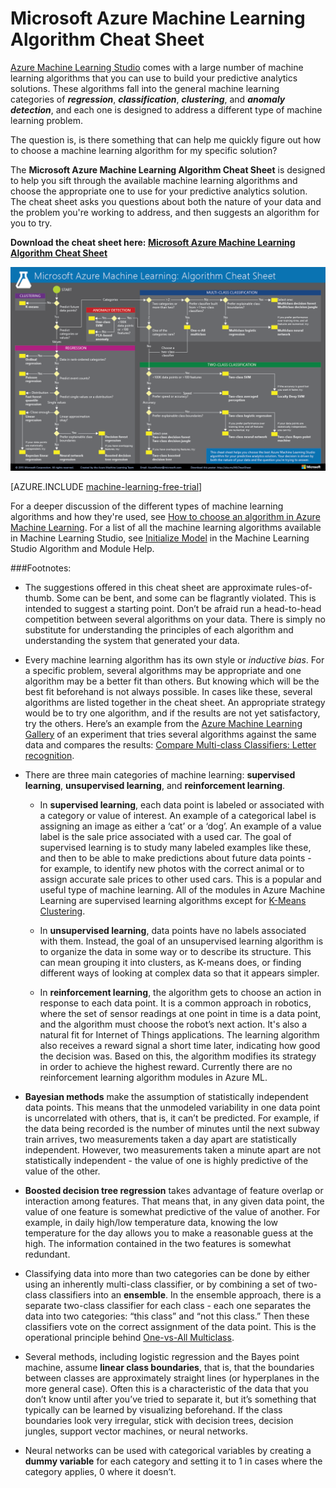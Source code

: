 <properties 
	pageTitle="Machine Learning Algorithm Cheat Sheet | Azure" 
	description="A downloadable machine learning algorithm cheat sheet that can help you figure out how to choose a machine learning algorithm."
	services="machine-learning"
	documentationCenter="" 
	authors="brohrer" 
	manager="paulettm" 
	editor="cgronlun"/>

<tags 
	ms.service="machine-learning" 
	ms.workload="data-services" 
	ms.tgt_pltfrm="na" 
	ms.devlang="na" 
	ms.topic="article" 
	ms.date="05/18/2015" 
	ms.author="brohrer;garye" />


# Microsoft Azure Machine Learning Algorithm Cheat Sheet

[Azure Machine Learning Studio](https://studio.azureml.net/) comes with a large number of machine learning algorithms that you can use to build your predictive analytics solutions. These algorithms fall into the general machine learning categories of ***regression***, ***classification***, ***clustering***, and ***anomaly detection***, and each one is designed to address a different type of machine learning problem.

The question is, is there something that can help me quickly figure out how to choose a machine learning algorithm for my specific solution?

The **Microsoft Azure Machine Learning Algorithm Cheat Sheet** is designed to help you sift through the available machine learning algorithms and choose the appropriate one to use for your predictive analytics solution.
The cheat sheet asks you questions about both the nature of your data and the problem you're working to address, and then suggests an algorithm for you to try.

**Download the cheat sheet here: [Microsoft Azure Machine Learning Algorithm Cheat Sheet](http://download.microsoft.com/download/A/6/1/A613E11E-8F9C-424A-B99D-65344785C288/microsoft-machine-learning-algorithm-cheat-sheet-v2.pdf)**

![Machine Learning Algorithm cheat sheet: How do I choose a Machine Learning algorithm?][cheat-sheet]

[cheat-sheet]: ./media/machine-learning-algorithm-cheat-sheet/cheat-sheet-small.png

[AZURE.INCLUDE [machine-learning-free-trial](../includes/machine-learning-free-trial.md)]

<!-- This is now covered in the first footnote below
[Azure Machine Learning Studio](https://studio.azureml.net/) gives you the flexibility to experiment - 
try one algorithm, and if you're not satisfied with the results, try another.
Here's an example from the [Azure Machine Learning Gallery](http://gallery.azureml.net) of an experiment that tries several algorithms against the same data and compares the results:
[Compare Multi-class Classifiers: Letter recognition](http://gallery.azureml.net/Details/a635502fc98b402a890efe21cec65b92).
-->

For a deeper discussion of the different types of machine learning algorithms and how they're used, see [How to choose an algorithm in Azure Machine Learning](machine-learning-algorithm-choice.md).
For a list of all the machine learning algorithms available in Machine Learning Studio, see [Initialize Model][initialize-model] in the Machine Learning Studio Algorithm and Module Help.

###Footnotes:

* The suggestions offered in this cheat sheet are approximate rules-of-thumb. Some can be bent, and some can be flagrantly violated. This is intended to suggest a starting point. Don’t be afraid run a head-to-head competition between several algorithms on your data. There is simply no substitute for understanding the principles of each algorithm and understanding the system that generated your data. 

* Every machine learning algorithm has its own style or *inductive bias*. For a specific problem, several algorithms may be appropriate and one algorithm may be a better fit than others. But knowing which will be the best fit beforehand is not always possible. In cases like these, several algorithms are listed together in the cheat sheet. An appropriate strategy would be to try one algorithm, and if the results are not yet satisfactory, try the others. Here’s an example from the [Azure Machine Learning Gallery](http://gallery.azureml.net/) of an experiment that tries several algorithms against the same data and compares the results: [Compare Multi-class Classifiers: Letter recognition](http://gallery.azureml.net/Details/a635502fc98b402a890efe21cec65b92). 	

* There are three main categories of machine learning: **supervised learning**, **unsupervised learning**, and **reinforcement learning**.

  * In **supervised learning**, each data point is labeled or associated with a category or value of interest.  An example of a categorical label is assigning an image as either a ‘cat’ or a ‘dog’.  An example of a value label is the sale price associated with a used car. The goal of supervised learning is to study many labeled examples like these, and then to be able to make predictions about future data points - for example, to identify new photos with the correct animal or to assign accurate sale prices to other used cars. This is a popular and useful type of machine learning. All of the modules in Azure Machine Learning are supervised learning algorithms except for [K-Means Clustering][k-means-clustering].

  * In **unsupervised learning**, data points have no labels associated with them. Instead, the goal of an unsupervised learning algorithm is to organize the data in some way or to describe its structure. This can mean grouping it into clusters, as K-means does, or finding different ways of looking at complex data so that it appears simpler.

  * In **reinforcement learning**, the algorithm gets to choose an action in response to each data point. It is a common approach in robotics, where the set of sensor readings at one point in time is a data point, and the algorithm must choose the robot’s next action. It's also a natural fit for Internet of Things applications. The learning algorithm also receives a reward signal a short time later, indicating how good the decision was. Based on this, the algorithm modifies its strategy in order to achieve the highest reward. Currently there are no reinforcement learning algorithm modules in Azure ML.

* **Bayesian methods** make the assumption of statistically independent data points. This means that the unmodeled variability in one data point is uncorrelated with others, that is, it can’t be predicted. For example, if the data being recorded is the number of minutes until the next subway train arrives, two measurements taken a day apart are statistically independent. However, two measurements taken a minute apart are not statistically independent - the value of one is highly predictive of the value of the other. 

* **Boosted decision tree regression** takes advantage of feature overlap or interaction among features. That means that, in any given data point, the value of one feature is somewhat predictive of the value of another. For example, in daily high/low temperature data, knowing the low temperature for the day allows you to make a reasonable guess at the high. The information contained in the two features is somewhat redundant. 

* Classifying data into more than two categories can be done by either using an inherently multi-class classifier, or by combining a set of two-class classifiers into an **ensemble**. In the ensemble approach, there is a separate two-class classifier for each class - each one separates the data into two categories:  “this class” and “not this class.” Then these classifiers vote on the correct assignment of the data point. This is the operational principle behind [One-vs-All Multiclass][one-vs-all-multiclass]. 

* Several methods, including logistic regression and the Bayes point machine, assume **linear class boundaries**, that is, that the boundaries between classes are approximately straight lines (or hyperplanes in the more general case). Often this is a characteristic of the data that you don’t know until after you’ve tried to separate it, but it’s something that typically can be learned by visualizing beforehand. If the class boundaries look very irregular, stick with decision trees, decision jungles, support vector machines, or neural networks. 

* Neural networks can be used with categorical variables by creating a **dummy variable** for each category and setting it to 1 in cases where the category applies, 0 where it doesn’t.

<!-- This is how you can add a link to the image in HTML. Don't know how to do this in markdown.
<a href="http://download.microsoft.com/download/A/6/1/A613E11E-8F9C-424A-B99D-65344785C288/microsoft-machine-learning-algorithm-cheat-sheet.pdf">
<img src="C:\Users\garye\azure-content-pr\articles\media\machine-learning-algorithm-cheat-sheet\cheat-sheet-small.png">
</a>
-->

<!-- Module References -->
[initialize-model]: https://msdn.microsoft.com/library/azure/0c67013c-bfbc-428b-87f3-f552d8dd41f6/
[k-means-clustering]: https://msdn.microsoft.com/library/azure/5049a09b-bd90-4c4e-9b46-7c87e3a36810/
[one-vs-all-multiclass]: https://msdn.microsoft.com/library/azure/7191efae-b4b1-4d03-a6f8-7205f87be664/
